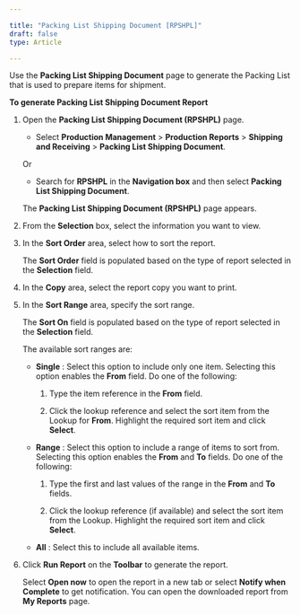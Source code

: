 ```yaml
---

title: "Packing List Shipping Document [RPSHPL]"
draft: false
type: Article

---
```


Use the **Packing List Shipping Document** page to generate the Packing List that is used to prepare items for shipment.

**To generate Packing List Shipping Document Report**

1. Open the **Packing List Shipping Document (RPSHPL)** page.

    - Select **Production Management** > **Production Reports** > **Shipping and Receiving** > **Packing List Shipping Document**.

    Or

    - Search for **RPSHPL** in the **Navigation box** and then select **Packing List Shipping Document**.

   The **Packing List Shipping Document (RPSHPL)** page appears.

2. From the **Selection** box, select the information you want to view.

3. In the **Sort Order** area, select how to sort the report.

    The **Sort Order** field is populated based on the type of report selected in the **Selection** field.

4. In the **Copy** area, select the report copy you want to print.

5. In the **Sort Range** area, specify the sort range.

    The **Sort On** field is populated based on the type of report selected in the **Selection** field.

    The available sort ranges are:

    - **Single** : Select this option to include only one item. Selecting this option enables the **From** field. Do one of the following:

        1. Type the item reference in the **From** field.

        2. Click the lookup reference and select the sort item from the Lookup for **From**. Highlight the required sort item and click **Select**.

    - **Range** : Select this option to include a range of items to sort from. Selecting this option enables the **From** and **To** fields. Do one of the following:

        1. Type the first and last values of the range in the **From** and **To** fields.

        2. Click the lookup reference (if available) and select the sort item from the Lookup. Highlight the required sort item and click **Select**.

    - **All** : Select this to include all available items.

6. Click **Run Report** on the **Toolbar** to generate the report.

    Select **Open now** to open the report in a new tab or select **Notify when Complete** to get notification. You can open the downloaded report from **My Reports** page.

​